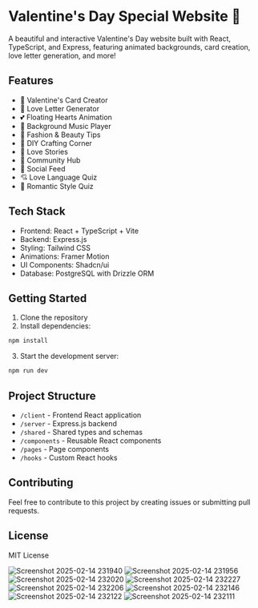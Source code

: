
# Valentine's Day Special Website 💝

A beautiful and interactive Valentine's Day website built with React, TypeScript, and Express, featuring animated backgrounds, card creation, love letter generation, and more!

## Features

- 💌 Valentine's Card Creator
- 💝 Love Letter Generator
- 💕 Floating Hearts Animation
- 🎵 Background Music Player
- 👗 Fashion & Beauty Tips
- 🎨 DIY Crafting Corner
- 💑 Love Stories
- 👥 Community Hub
- 📱 Social Feed
- 💘 Love Language Quiz
- 🌹 Romantic Style Quiz

## Tech Stack

- Frontend: React + TypeScript + Vite
- Backend: Express.js
- Styling: Tailwind CSS
- Animations: Framer Motion
- UI Components: Shadcn/ui
- Database: PostgreSQL with Drizzle ORM

## Getting Started

1. Clone the repository
2. Install dependencies:
```bash
npm install
```
3. Start the development server:
```bash
npm run dev
```

## Project Structure

- `/client` - Frontend React application
- `/server` - Express.js backend
- `/shared` - Shared types and schemas
- `/components` - Reusable React components
- `/pages` - Page components
- `/hooks` - Custom React hooks

## Contributing

Feel free to contribute to this project by creating issues or submitting pull requests.

## License
MIT License

![Screenshot 2025-02-14 231940](https://github.com/user-attachments/assets/5a7d09f6-33a0-46aa-a8d6-c6b7be2575c1)
![Screenshot 2025-02-14 231956](https://github.com/user-attachments/assets/6cc32eee-55ea-4731-b8a5-c49cd10b3cd4)
![Screenshot 2025-02-14 232020](https://github.com/user-attachments/assets/c37b765d-0d7b-4015-9a3f-33c13a181039)
![Screenshot 2025-02-14 232227](https://github.com/user-attachments/assets/4d2c2f80-3983-4f9c-844e-9ab87034f1e6)
![Screenshot 2025-02-14 232206](https://github.com/user-attachments/assets/a56b61e9-2d15-4369-ab67-098ba831a36f)
![Screenshot 2025-02-14 232146](https://github.com/user-attachments/assets/ff67b48d-e066-4583-b9a6-86eaa197ad55)
![Screenshot 2025-02-14 232122](https://github.com/user-attachments/assets/911b3d2b-fa7c-4eda-8341-21db513c7e9e)
![Screenshot 2025-02-14 232111](https://github.com/user-attachments/assets/e3d94f22-d74f-4bdf-8b2c-bfa142a37fd8)

